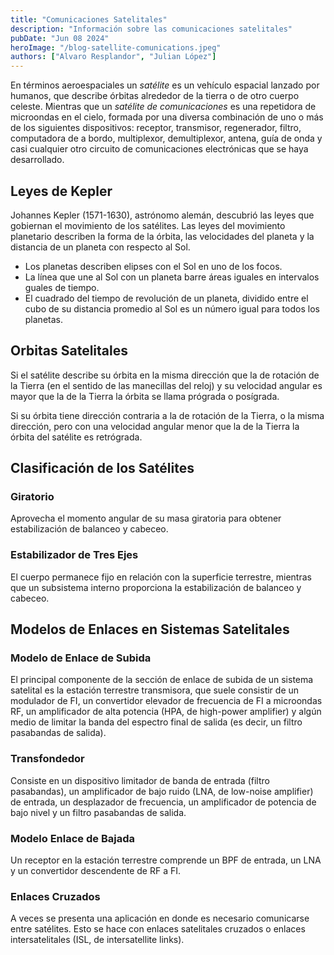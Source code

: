 ```yaml
---
title: "Comunicaciones Satelitales"
description: "Información sobre las comunicaciones satelitales"
pubDate: "Jun 08 2024"
heroImage: "/blog-satellite-comunications.jpeg"
authors: ["Alvaro Resplandor", "Julian López"]
---
```


En términos aeroespaciales un _satélite_ es un vehículo espacial lanzado por humanos, que describe órbitas alrededor de la tierra o de otro cuerpo celeste. Mientras que un _satélite de comunicaciones_ es una repetidora de microondas en el cielo, formada por una diversa combinación de uno o más de los siguientes dispositivos: receptor, transmisor, regenerador, filtro, computadora de a bordo, multiplexor, demultiplexor, antena, guía de onda y casi cualquier otro circuito de comunicaciones electrónicas que se haya desarrollado.

## Leyes de Kepler

Johannes Kepler (1571-1630), astrónomo alemán, descubrió las leyes que gobiernan el movimiento de los satélites. Las leyes del movimiento planetario describen la forma de la órbita, las velocidades del planeta y la distancia de un planeta con respecto al Sol.

- Los planetas describen elipses con el Sol en uno de los focos.
- La línea que une al Sol con un planeta barre áreas iguales en intervalos guales de tiempo.
- El cuadrado del tiempo de revolución de un planeta, dividido entre el cubo de su distancia promedio al Sol es un número igual para todos los planetas.

## Orbitas Satelitales

Si el satélite describe su órbita en la misma dirección que la de rotación de la Tierra (en el sentido de las manecillas del reloj) y su velocidad angular es mayor que la de la Tierra la órbita se llama prógrada o posígrada.

Si su órbita tiene dirección contraria a la de rotación de la Tierra, o la misma dirección, pero con una velocidad angular menor que la de la Tierra la órbita del satélite es retrógrada.

## Clasificación de los Satélites

### Giratorio

Aprovecha el momento angular de su masa giratoria para obtener estabilización de balanceo y cabeceo.

### Estabilizador de Tres Ejes

El cuerpo permanece fijo en relación con la superficie terrestre, mientras que un subsistema interno proporciona la estabilización de balanceo y cabeceo.

## Modelos de Enlaces en Sistemas Satelitales

### Modelo de Enlace de Subida

El principal componente de la sección de enlace de subida de un sistema satelital es la estación terrestre transmisora, que suele consistir de un modulador de FI, un convertidor elevador de frecuencia de FI a microondas RF, un amplificador de alta potencia (HPA, de high-power amplifier) y algún medio de limitar la banda del espectro final de salida (es decir, un filtro pasabandas de salida).

### Transfondedor

Consiste en un dispositivo limitador de banda de entrada (filtro pasabandas), un amplificador de bajo ruido (LNA, de low-noise amplifier) de entrada, un desplazador de frecuencia, un amplificador de potencia de bajo nivel y un filtro pasabandas de salida.

### Modelo Enlace de Bajada

Un receptor en la estación terrestre comprende un BPF de entrada, un LNA y un convertidor descendente de RF a FI.

### Enlaces Cruzados

A veces se presenta una aplicación en donde es necesario comunicarse entre satélites. Esto se hace con enlaces satelitales cruzados o enlaces intersatelitales (ISL, de intersatellite links).
